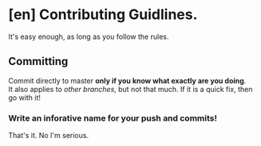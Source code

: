 # [en] Contributing Guidlines.
It's easy enough, as long as you follow the rules.
## Committing 
Commit directly to master **only if you know what exactly are you doing**.  
It also applies to *other branches*, but not that much. If it is a quick fix, then go with it!
### Write an inforative name for your push and commits!
That's it. No I'm serious.
